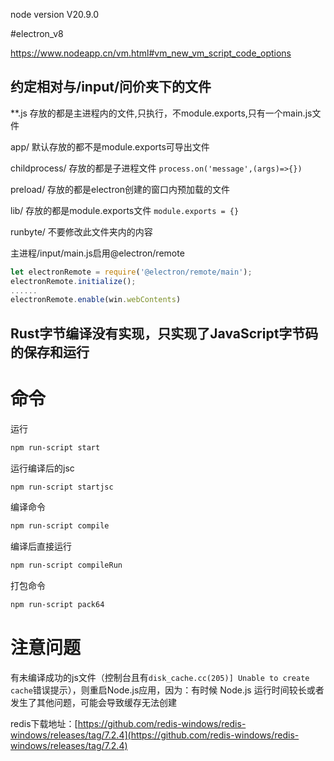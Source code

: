 node version V20.9.0

#electron_v8

https://www.nodeapp.cn/vm.html#vm_new_vm_script_code_options


## 约定相对与/input/问价夹下的文件

**.js         存放的都是主进程内的文件,只执行，不module.exports,只有一个main.js文件

app/          默认存放的都不是module.exports可导出文件

childprocess/ 存放的都是子进程文件 ```process.on('message',(args)=>{})```

preload/      存放的都是electron创建的窗口内预加载的文件

lib/          存放的都是module.exports文件 ```module.exports = {}```

runbyte/      不要修改此文件夹内的内容

主进程/input/main.js启用@electron/remote 

```javascript
let electronRemote = require('@electron/remote/main');
electronRemote.initialize();
......
electronRemote.enable(win.webContents)
```

## Rust字节编译没有实现，只实现了JavaScript字节码的保存和运行


# 命令

运行

```bash
npm run-script start
```
运行编译后的jsc

```bash
npm run-script startjsc
```

编译命令

```bash
npm run-script compile
```

编译后直接运行

```bash
npm run-script compileRun
```

打包命令

```bash
npm run-script pack64
```

# 注意问题

有未编译成功的js文件（控制台且有```disk_cache.cc(205)] Unable to create cache```错误提示），则重启Node.js应用，因为：有时候 Node.js 运行时间较长或者发生了其他问题，可能会导致缓存无法创建

redis下载地址：[https://github.com/redis-windows/redis-windows/releases/tag/7.2.4](https://github.com/redis-windows/redis-windows/releases/tag/7.2.4)
